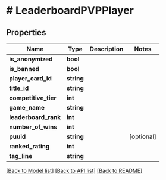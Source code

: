 # # LeaderboardPVPPlayer

## Properties

Name | Type | Description | Notes
------------ | ------------- | ------------- | -------------
**is_anonymized** | **bool** |  |
**is_banned** | **bool** |  |
**player_card_id** | **string** |  |
**title_id** | **string** |  |
**competitive_tier** | **int** |  |
**game_name** | **string** |  |
**leaderboard_rank** | **int** |  |
**number_of_wins** | **int** |  |
**puuid** | **string** |  | [optional]
**ranked_rating** | **int** |  |
**tag_line** | **string** |  |

[[Back to Model list]](../../README.md#models) [[Back to API list]](../../README.md#endpoints) [[Back to README]](../../README.md)
